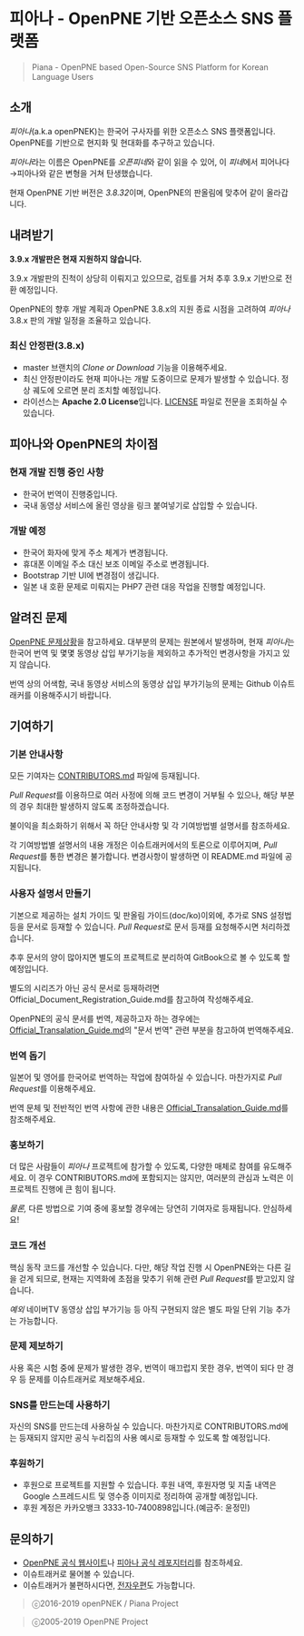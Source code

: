 # 피아나 - OpenPNE 기반 오픈소스 SNS 플랫폼

> Piana - OpenPNE based Open-Source SNS Platform for Korean Language Users

## 소개

*피아나*(a.k.a openPNEK)는 한국어 구사자를 위한 오픈소스 SNS 플랫폼입니다. OpenPNE를 기반으로 현지화 및  현대화를 추구하고 있습니다.

*피아나*라는 이름은 OpenPNE를 *오픈피네*와 같이 읽을 수 있어, 이 *피네*에서 피어나다→피아나와 같은 변형을 거쳐 탄생했습니다.

현재 OpenPNE 기반 버전은 *3.8.32*이며, OpenPNE의 판올림에 맞추어 같이 올라갑니다.

## 내려받기

**3.9.x 개발판은 현재 지원하지 않습니다.**

3.9.x 개발판의 진척이 상당히 이뤄지고 있으므로, 검토를 거처 추후 3.9.x 기반으로 전환 예정입니다. 

OpenPNE의 향후 개발 계획과 OpenPNE 3.8.x의 지원 종료 시점을 고려하여 *피아나* 3.8.x 판의 개발 일정을 조율하고 있습니다.

### 최신 안정판(3.8.x)

 * master 브랜치의 *Clone or Download* 기능을 이용해주세요.
 * 최신 안정판이라도 현재 피아나는 개발 도중이므로 문제가 발생할 수 있습니다. 정상 궤도에 오르면 분리 조치할 예정입니다.
 * 라이선스는 **Apache 2.0 License**입니다. [LICENSE](https://raw.githubusercontent.com/piana-project/piana-core/gh-pages/LICENSE) 파일로 전문을 조회하실 수 있습니다.

## 피아나와 OpenPNE의 차이점
### 현재 개발 진행 중인 사항
 * 한국어 번역이 진행중입니다.
 * 국내 동영상 서비스에 올린 영상을 링크 붙여넣기로 삽입할 수 있습니다.
 
### 개발 예정
 * 한국어 화자에 맞게 주소 체계가 변경됩니다.
 * 휴대폰 이메일 주소 대신 보조 이메일 주소로 변경됩니다.
 * Bootstrap 기반 UI에 변경점이 생깁니다.
 * 일본 내 호환 문제로 미뤄지는 PHP7 관련 대응 작업을 진행할 예정입니다.

## 알려진 문제
[OpenPNE 문제상황](https://github.com/openpne/openpne3)을 참고하세요. 대부분의 문제는 원본에서 발생하며, 현재 *피아나*는 한국어 번역 및 몇몇 동영상 삽입 부가기능을 제외하고 추가적인 변경사항을 가지고 있지 않습니다.

번역 상의 어색함, 국내 동영상 서비스의 동영상 삽입 부가기능의 문제는 Github 이슈트래커를 이용해주시기 바랍니다.

## 기여하기
### 기본 안내사항
모든 기여자는 [CONTRIBUTORS.md](./CONTRIBUTORS.html) 파일에 등재됩니다.

*Pull Request*를 이용하므로 여러 사정에 의해 코드 변경이 거부될 수 있으나, 해당 부분의 경우 최대한 발생하지 않도록 조정하겠습니다.

불이익을 최소화하기 위해서 꼭 하단 안내사항 및 각 기여방법별 설명서를 참조하세요.

각 기여방법별 설명서의 내용 개정은 이슈트래커에서의 토론으로 이루어지며, *Pull Request*를 통한 변경은 불가합니다. 변경사항이 발생하면 이 README.md 파일에 공지됩니다.

### 사용자 설명서 만들기
기본으로 제공하는 설치 가이드 및 판올림 가이드(doc/ko)이외에, 추가로 SNS 설정법 등을 문서로 등재할 수 있습니다. *Pull Request*로 문서 등재를 요청해주시면 처리하겠습니다.

추후 문서의 양이 많아지면 별도의 프로젝트로 분리하여 GitBook으로 볼 수 있도록 할 예정입니다.

별도의 시리즈가 아닌 공식 문서로 등재하려면 Official_Document_Registration_Guide.md를 참고하여 작성해주세요.

OpenPNE의 공식 문서를 번역, 제공하고자 하는 경우에는 [Official_Transalation_Guide.md](./Official_Translation_Guide.html)의 "문서 번역" 관련 부분을 참고하여 번역해주세요.

### 번역 돕기
일본어 및 영어를 한국어로 번역하는 작업에 참여하실 수 있습니다. 마찬가지로 *Pull Request*를 이용해주세요.

번역 문체 및 전반적인 번역 사항에 관한 내용은 [Official_Transalation_Guide.md](./Official_Translation_Guide.html)를 참조해주세요.

### 홍보하기
더 많은 사람들이 *피아나* 프로젝트에 참가할 수 있도록,  다양한 매체로 참여를 유도해주세요. 이 경우 CONTRIBUTORS.md에 포함되지는 않지만, 여러분의 관심과 노력은 이 프로젝트 진행에 큰 힘이 됩니다.

*물론,* 다른 방법으로 기여 중에 홍보할 경우에는 당연히 기여자로 등재됩니다. 안심하세요!

### 코드 개선
핵심 동작 코드를 개선할 수 있습니다. 다만, 해당 작업 진행 시 OpenPNE와는 다른 길을 걷게 되므로, 현재는 지역화에 초점을 맞추기 위해 관련 *Pull Request*를 받고있지 않습니다.

*예외* 네이버TV 동영상 삽입 부가기능 등 아직 구현되지 않은 별도 파일 단위 기능 추가는 가능합니다.

### 문제 제보하기
사용 혹은 시험 중에 문제가 발생한 경우, 번역이 매끄럽지 못한 경우, 번역이 되다 만 경우 등 문제를 이슈트래커로 제보해주세요.

### SNS를 만드는데 사용하기
자신의 SNS를 만드는데 사용하실 수 있습니다. 마찬가지로  CONTRIBUTORS.md에는 등재되지 않지만 공식 누리집의 사용 예시로 등재할 수 있도록 할 예정입니다.

### 후원하기
 * 후원으로 프로젝트를 지원할 수 있습니다. 후원 내역, 후원자명 및 지출 내역은 Google 스프레드시트 및 영수증 이미지로 정리하여 공개할 예정입니다.
 * 후원 계정은 카카오뱅크 3333-10-7400898입니다.(예금주: 윤정민)

## 문의하기
 * [OpenPNE 공식 웹사이트](http://openpne.jp)나 [피아나 공식 레포지터리](http://github.com/piana-project/piana-core)를 참조하세요.
 * 이슈트래커로 물어볼 수 있습니다.
 * 이슈트래커가 불편하시다면, [전자우편](mailto:lego37yoon@outlook.com)도 가능합니다.

 > ⓒ2016-2019 openPNEK / Piana Project
 
 > ⓒ2005-2019 OpenPNE Project
